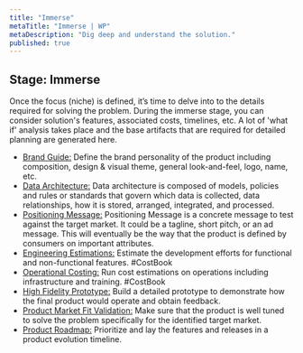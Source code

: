 ```yaml
---
title: "Immerse"
metaTitle: "Immerse | WP"
metaDescription: "Dig deep and understand the solution."
published: true
---
```


## Stage: Immerse

Once the focus (niche) is defined, it’s time to delve into to the details required for solving the problem. During the immerse stage, you can consider solution's features, associated costs, timelines, etc. A lot of 'what if' analysis takes place and the base artifacts that are required for detailed planning are generated here.

- [Brand Guide:](./3-immerse/01-brand-guide.md) Define the brand personality of the product including composition, design & visual theme, general look-and-feel, logo, name, etc.
- [Data Architecture:](./3-immerse/02-data-architecture.md) Data architecture is composed of models, policies and rules or standards that govern which data is collected, data relationships, how it is stored, arranged, integrated, and processed.
- [Positioning Message:](./3-immerse/03-positioning-messages.md) Positioning Message is a concrete message to test against the target market. It could be a tagline, short pitch, or an ad message. This will eventually be the way that the product is defined by consumers on important attributes.
- [Engineering Estimations:](./3-immerse/04-development-estimations.md) Estimate the development efforts for functional and non-functional features. #CostBook
- [Operational Costing:](./3-immerse/05-operational-costs.md) Run cost estimations on operations including infrastructure and training. #CostBook
- [High Fidelity Prototype:](./3-immerse/06-high-fidelity-prototype.md) Build a detailed prototype to demonstrate how the final product would operate and obtain feedback.
- [Product Market Fit Validation:](./3-immerse/07-product-market-fit-validation.md) Make sure that the product is well tuned to solve the problem specifically for the identified target market.
- [Product Roadmap:](./3-immerse/08-product-roadmap.md) Prioritize and lay the features and releases in a product evolution timeline.
